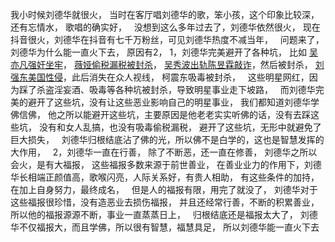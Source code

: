 我小时候刘德华就很火，
当时在客厅唱刘德华的歌，笨小孩，这个印象比较深，还有忘情水，
歌唱的确实好，
&nbsp;
没想到这么多年过去了，刘德华依然很火，
现在抖音很火，刘德华在抖音有七千万粉丝，可见刘德华热度不减当年，
&nbsp;
问题来了，刘德华为什么能一直火下去，
原因有2，
1，刘德华完美避开了各种坑，
比如 [吴亦凡强奸坐牢](https://www.kancloud.cn/luojiangtao/foshuoxinwen/2640702)，
 [薇娅偷税漏税被封杀](https://www.kancloud.cn/luojiangtao/foshuoxinwen/2629201)，
[吴秀波出轨陈昱霖敲诈](https://www.kancloud.cn/luojiangtao/foshuoxinwen/2646219)，然后被封杀，
 [刘强东美国性侵](https://www.kancloud.cn/luojiangtao/foshuoxinwen/2629199)，此后消失在众人视线，
柯震东吸毒被封杀，
&nbsp;
这些明星网红，因为踩了杀盗淫妄酒、吸毒等各种坑被封杀，导致明星事业走下坡路，
&nbsp;
而刘德华完美的避开了这些坑，没有让这些恶业影响自己的明星事业，
我们都知道刘德华学佛信佛，
他之所以能避开这些坑，主要原因是他老老实实听佛的话，没有去踩这些坑，
没有和女人乱搞，也没有吸毒偷税漏税，
避开了这些坑，无形中就避免了巨大损失，
&nbsp;
刘德华归根结底沾了佛的光，所以佛不是白学的，这也是智慧发挥的大作用，
&nbsp;
2，刘德华一直在行善，
除了不断恶，还一直在修善，
刘德华之所以会火，是有大福报，
这些福报多数来源于前世善业，
在善业业力的作用下，刘德华长相端正颜值高，歌喉闪亮，人际关系好，有贵人相助，
有这些条件的加持，在加上自身努力，最终成名，
&nbsp;
但是人的福报有限，用完了就没了，
刘德华对于这些福报很珍惜，没有造恶业去损伤福报，
并且还经常行善，不断的积累善业，
所以他的福报源源不断，事业一直蒸蒸日上，
&nbsp;
归根结底还是福报太大了，
刘德华不仅福报大，而且学佛，所以很有智慧，福慧具足，
所以刘德华能一直火下去

